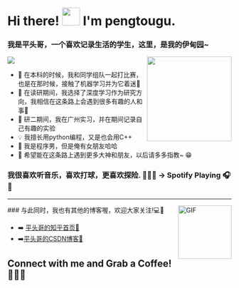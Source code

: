 <h1>Hi there! <img src="https://media.giphy.com/media/hvRJCLFzcasrR4ia7z/giphy.gif" height="40px" width="40px">  I'm  pengtougu. 



### 我是平头哥，一个喜欢记录生活的学生，这里，是我的伊甸园~
<div>
<img align="right" height="190px" src="https://ss2.bdstatic.com/70cFvnSh_Q1YnxGkpoWK1HF6hhy/it/u=1410335010,2761093436&fm=26&gp=0.jpg"/>
</div>

<p align="left">
<img src = "https://github-readme-stats.vercel.app/api?username=pengtougu&&show_icons=true&title_color=66ffff&icon_color=7a34f9&text_color=009999&bg_color=333366& theme=radical"/>
</p>

- 🔭 在本科的时候，我和同学组队一起打比赛，也是在那时候，接触了机器学习并为它着迷🤖
- 🌱 在读研期间，我选择了深度学习作为研究方向，我相信在这条路上会遇到很多有趣的人和事🤣
- 👯  研二期间，我在广州实习，并在期间记录自己有趣的实验
- 💡   我擅长用python编程，又是也会用C++
- 👩 我是程序男，但是俺有女朋友哈哈
- 🤣 希望能在这条路上遇到更多大神和朋友，以后请多多指教~ 😁

### 我很喜欢听音乐，喜欢打球，更喜欢探险. 🎼🎸🎶   →   Spotify Playing 🎧👀


---
<div>
<img align="right" alt="GIF" height="120px" src="https://ss0.bdstatic.com/70cFuHSh_Q1YnxGkpoWK1HF6hhy/it/u=2757967338,3675478352&fm=26&gp=0.jpg"/>
</div>
###    与此同时，我也有其他的博客喔，欢迎大家关注!💻📌

- ➡️ [平头哥的知乎首页💛](https://www.zhihu.com/people/chenxiangrong)
- ➡️[平头哥的CSDN博客💛](https://blog.csdn.net/weixin_45829462?spm=1001.2101.3001.5343&type=blog)


## Connect with me and Grab a Coffee! 🙋‍♀️🥤             
